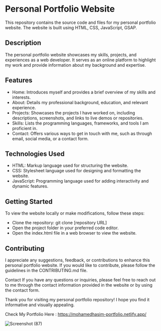 # Personal Portfolio Website

This repository contains the source code and files for my personal portfolio website. The website is built using HTML, CSS, JavaScript, GSAP.


## Description
The personal portfolio website showcases my skills, projects, and experiences as a web developer. It serves as an online platform to highlight my work and provide information about my background and expertise.


## Features
* Home: Introduces myself and provides a brief overview of my skills and interests.
* About: Details my professional background, education, and relevant experience.
* Projects: Showcases the projects I have worked on, including descriptions, screenshots, and links to live demos or repositories.
* Skills: Lists the programming languages, frameworks, and tools I am proficient in.
* Contact: Offers various ways to get in touch with me, such as through email, social media, or a contact form.


## Technologies Used
* HTML: Markup language used for structuring the website.
* CSS: Stylesheet language used for designing and formatting the website.
* JavaScript: Programming language used for adding interactivity and dynamic features.


## Getting Started

To view the website locally or make modifications, follow these steps:

* Clone the repository: git clone [repository URL]
* Open the project folder in your preferred code editor.
* Open the index.html file in a web browser to view the website.

  
## Contributing
I appreciate any suggestions, feedback, or contributions to enhance this personal portfolio website. If you would like to contribute, please follow the guidelines in the CONTRIBUTING.md file.

Contact
If you have any questions or inquiries, please feel free to reach out to me through the contact information provided in the website or by using the contact form.

Thank you for visiting my personal portfolio repository! I hope you find it informative and visually appealing.

Check My Portfolio Here : https://mohamedhasim-portfolio.netlify.app/


![Screenshot (87)](https://github.com/user-attachments/assets/85619633-1887-4696-8d1f-2b00c99c76be)


